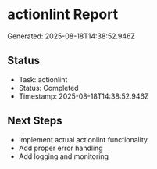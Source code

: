 # actionlint Report

Generated: 2025-08-18T14:38:52.946Z

## Status
- Task: actionlint
- Status: Completed
- Timestamp: 2025-08-18T14:38:52.946Z

## Next Steps
- Implement actual actionlint functionality
- Add proper error handling
- Add logging and monitoring
